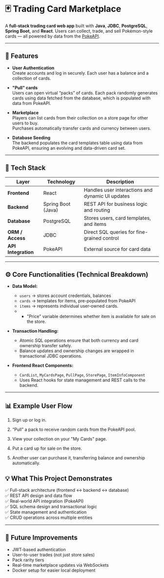 # 🃏 Trading Card Marketplace

A **full-stack trading card web app** built with **Java**, **JDBC**, **PostgreSQL**, **Spring Boot**, and **React**.
Users can collect, trade, and sell Pokémon-style cards — all powered by data from the [PokeAPI](https://pokeapi.co/).

---

## 🚀 Features

- **User Authentication**  
  Create accounts and log in securely. Each user has a balance and a collection of cards.

- **"Pull" cards**  
  Users can open virtual “packs” of cards. Each pack randomly generates cards using data fetched from the database, which is populated with data from PokeAPI.

- **Marketplace**  
  Players can list cards from their collection on a store page for other users to buy.  
  Purchases automatically transfer cards and currency between users.

- **Database Seeding**  
  The backend populates the card templates table using data from PokeAPI, ensuring an evolving and data-driven card set.

---

## 🧠 Tech Stack

| Layer | Technology | Description |
|-------|-------------|-------------|
| **Frontend** | React | Handles user interactions and dynamic UI updates |
| **Backend** | Spring Boot (Java) | REST API for business logic and routing |
| **Database** | PostgreSQL | Stores users, card templates, and items |
| **ORM / Access** | JDBC | Direct SQL queries for fine-grained control |
| **API Integration** | PokeAPI | External source for card data |

---

## ⚙️ Core Functionalities (Technical Breakdown)

- **Data Model:**  
  - `users` → stores account credentials, balances
  - `cards` → templates for items, pre-populated from PokeAPI 
  - `items` → represents individual user-owned cards.
  - - "Price" variable determines whether item is available for sale on the store.

- **Transaction Handling:**  
  - Atomic SQL operations ensure that both currency and card ownership transfer safely.  
  - Balance updates and ownership changes are wrapped in transactional JDBC operations.

- **Frontend React Components:**  
  - `CardList`, `MyCardsPage`, `PullPage`, `StorePage`, `ItemInfoComponent`  
  - Uses React hooks for state management and REST calls to the backend.

---

## 📊 Example User Flow

1. Sign up or log in.

2. “Pull” a pack to receive random cards from the PokeAPI pool.

3. View your collection on your "My Cards" page.

4. Put a card up for sale on the store.

5. Another user can purchase it, transferring balance and ownership automatically.

## 💡 What This Project Demonstrates

✅ Full-stack architecture (frontend ↔ backend ↔ database)  
✅ REST API design and data flow  
✅ Real-world API integration (PokeAPI)  
✅ SQL schema design and transactional logic  
✅ State management and authentication  
✅ CRUD operations across multiple entities  

---

## 🧭 Future Improvements

- JWT-based authentication  
- User-to-user trades (not just store sales)  
- Pack rarity tiers  
- Real-time marketplace updates via WebSockets  
- Docker setup for easier local deployment  
